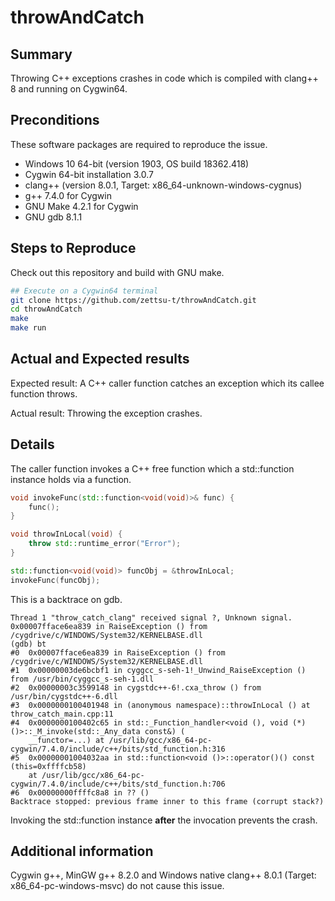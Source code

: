 # throwAndCatch

## Summary

Throwing C++ exceptions crashes in code which is compiled with clang++ 8 and running on Cygwin64.

## Preconditions

These software packages are required to reproduce the issue.

+ Windows 10 64-bit (version 1903, OS build 18362.418)
+ Cygwin 64-bit installation 3.0.7
+ clang++ (version 8.0.1, Target: x86_64-unknown-windows-cygnus)
+ g++ 7.4.0 for Cygwin
+ GNU Make 4.2.1 for Cygwin
+ GNU gdb 8.1.1

## Steps to Reproduce

Check out this repository and build with GNU make.

```bash
## Execute on a Cygwin64 terminal
git clone https://github.com/zettsu-t/throwAndCatch.git
cd throwAndCatch
make
make run
```

## Actual and Expected results

Expected result:
A C++ caller function catches an exception which its callee function throws.

Actual result:
Throwing the exception crashes.

## Details

The caller function invokes a C++ free function which a std::function instance holds via a function.

```c++
void invokeFunc(std::function<void(void)>& func) {
    func();
}

void throwInLocal(void) {
    throw std::runtime_error("Error");
}

std::function<void(void)> funcObj = &throwInLocal;
invokeFunc(funcObj);
```

This is a backtrace on gdb.

```text
Thread 1 "throw_catch_clang" received signal ?, Unknown signal.
0x00007fface6ea839 in RaiseException () from /cygdrive/c/WINDOWS/System32/KERNELBASE.dll
(gdb) bt
#0  0x00007fface6ea839 in RaiseException () from /cygdrive/c/WINDOWS/System32/KERNELBASE.dll
#1  0x00000003de6bcbf1 in cyggcc_s-seh-1!_Unwind_RaiseException () from /usr/bin/cyggcc_s-seh-1.dll
#2  0x00000003c3599148 in cygstdc++-6!.cxa_throw () from /usr/bin/cygstdc++-6.dll
#3  0x0000000100401948 in (anonymous namespace)::throwInLocal () at throw_catch_main.cpp:11
#4  0x0000000100402c65 in std::_Function_handler<void (), void (*)()>::_M_invoke(std::_Any_data const&) (
    __functor=...) at /usr/lib/gcc/x86_64-pc-cygwin/7.4.0/include/c++/bits/std_function.h:316
#5  0x00000001004032aa in std::function<void ()>::operator()() const (this=0xffffcb58)
    at /usr/lib/gcc/x86_64-pc-cygwin/7.4.0/include/c++/bits/std_function.h:706
#6  0x00000000ffffc8a8 in ?? ()
Backtrace stopped: previous frame inner to this frame (corrupt stack?)
```

Invoking the std::function instance **after** the invocation prevents the crash.

## Additional information

Cygwin g++, MinGW g++ 8.2.0 and Windows native clang++ 8.0.1 (Target: x86_64-pc-windows-msvc) do not cause this issue.
